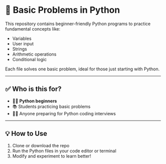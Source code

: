 # 🧠 Basic Problems in Python

This repository contains beginner-friendly Python programs to practice fundamental concepts like:

- Variables  
- User input  
- Strings  
- Arithmetic operations  
- Conditional logic  

Each file solves one basic problem, ideal for those just starting with Python.

---

## ✅ Who is this for?

- 🧑‍🎓 **Python beginners**  
- 📚 Students practicing basic problems  
- 👨‍💻 Anyone preparing for Python coding interviews  

---

## 💡 How to Use

1. Clone or download the repo  
2. Run the Python files in your code editor or terminal  
3. Modify and experiment to learn better!

